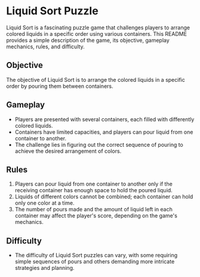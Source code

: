 # Liquid Sort Puzzle

Liquid Sort is a fascinating puzzle game that challenges players to arrange colored liquids in a specific order using various containers. This README provides a simple description of the game, its objective, gameplay mechanics, rules, and difficulty.

## Objective

The objective of Liquid Sort is to arrange the colored liquids in a specific order by pouring them between containers.

## Gameplay

- Players are presented with several containers, each filled with differently colored liquids.
- Containers have limited capacities, and players can pour liquid from one container to another.
- The challenge lies in figuring out the correct sequence of pouring to achieve the desired arrangement of colors.

## Rules

1. Players can pour liquid from one container to another only if the receiving container has enough space to hold the poured liquid.
2. Liquids of different colors cannot be combined; each container can hold only one color at a time.
3. The number of pours made and the amount of liquid left in each container may affect the player's score, depending on the game's mechanics.

## Difficulty

- The difficulty of Liquid Sort puzzles can vary, with some requiring simple sequences of pours and others demanding more intricate strategies and planning.
